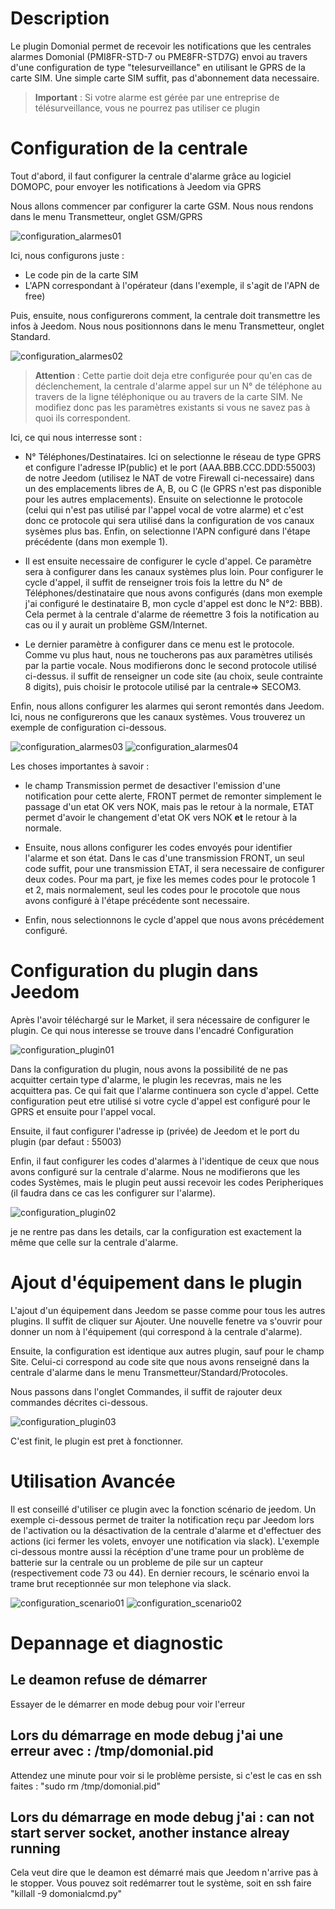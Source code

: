 Description
===
Le plugin Domonial permet de recevoir les notifications que les centrales alarmes Domonial (PMI8FR-STD-7 ou PME8FR-STD7G)
envoi au travers d'une configuration de type "telesurveillance" en utilisant le GPRS de la carte SIM.
Une simple carte SIM suffit, pas d'abonnement data necessaire.

> **Important** : 
> Si votre alarme est gérée par une entreprise de télésurveillance, vous ne pourrez pas utiliser ce plugin

Configuration de la centrale
===
Tout d'abord, il faut configurer la centrale d'alarme grâce au logiciel DOMOPC, pour envoyer les notifications à Jeedom via GPRS

Nous allons commencer par configurer la carte GSM. Nous nous rendons dans le menu Transmetteur, onglet GSM/GPRS

![configuration_alarmes01](../images/domonial_alarme_GSM.PNG)

Ici, nous configurons juste :
-    Le code pin de la carte SIM
-    L'APN correspondant à l'opérateur (dans l'exemple, il s'agit de l'APN de free)

Puis, ensuite, nous configurerons comment, la centrale doit transmettre les infos à Jeedom. Nous nous positionnons dans
le menu Transmetteur, onglet Standard.

![configuration_alarmes02](../images/domonial_alarme_standard.PNG)

> **Attention** :
>Cette partie doit deja etre configurée pour qu'en cas de déclenchement, la centrale d'alarme appel sur un N° de téléphone au 
>travers de la ligne téléphonique ou au travers de la carte SIM. Ne modifiez donc pas les paramètres existants si vous ne savez 
>pas à quoi ils correspondent.

Ici, ce qui nous interresse sont :

-    N° Téléphones/Destinataires. Ici on selectionne le réseau de type GPRS et configure l'adresse IP(public) et le port (AAA.BBB.CCC.DDD:55003) 
de notre Jeedom (utilisez le NAT de votre Firewall ci-necessaire) dans un des emplacements libres de A, B, ou C (le GPRS n'est pas disponible pour
les autres emplacements). Ensuite on selectionne le protocole (celui qui n'est pas utilisé par l'appel vocal de votre alarme) et c'est donc ce protocole qui sera utilisé
dans la configuration de vos canaux sysèmes plus bas. Enfin, on selectionne l'APN configuré dans l'étape précédente (dans mon exemple 1).

-    Il est ensuite necessaire de configurer le cycle d'appel. Ce paramètre sera à configurer dans les canaux systèmes plus loin.
Pour configurer le cycle d'appel, il suffit de renseigner trois fois la lettre du N° de Téléphones/destinataire que nous avons configurés 
(dans mon exemple j'ai configuré le destinataire B, mon cycle d'appel est donc le N°2: BBB). Cela permet à la centrale d'alarme de réemettre 3 fois 
la notification au cas ou il y aurait un problème GSM/Internet.

-    Le dernier paramètre à configurer dans ce menu est le protocole. Comme vu plus haut, nous ne toucherons pas aux paramètres utilisés par la partie vocale.
Nous modifierons donc le second protocole utilisé ci-dessus. il suffit de renseigner un code site (au choix, seule contrainte 8 digits),
puis choisir le protocole utilisé par la centrale=> SECOM3.

Enfin, nous allons configurer les alarmes qui seront remontés dans Jeedom. Ici, nous ne configurerons que les canaux systèmes.
Vous trouverez un exemple de configuration ci-dessous.

![configuration_alarmes03](../images/domonial_alarme_code_systems_01.PNG)
![configuration_alarmes04](../images/domonial_alarme_code_systems_02.PNG)

Les choses importantes à savoir :
-    le champ Transmission permet de desactiver l'emission d'une notification pour cette alerte, 
FRONT permet de remonter simplement le passage d'un etat OK vers NOK, mais pas le retour à la normale,
ETAT permet d'avoir le changement d'etat OK vers NOK **et** le retour à la normale.

-    Ensuite, nous allons configurer les codes envoyés pour identifier l'alarme et son état. Dans le cas d'une 
transmission FRONT, un seul code suffit, pour une transmission ETAT, il sera necessaire de configurer deux codes. 
Pour ma part, je fixe les memes codes pour le protocole 1 et 2, mais normalement, seul les codes pour le procotole 
que nous avons configuré à l'étape précédente sont necessaire. 

-    Enfin, nous selectionnons le cycle d'appel que nous avons précédement configuré.

Configuration du plugin dans Jeedom
===
Après l'avoir téléchargé sur le Market, il sera nécessaire de configurer le plugin. Ce qui nous interesse se trouve 
dans l'encadré Configuration

![configuration_plugin01](../images/dominial_plugin_config.PNG)

Dans la configuration du plugin, nous avons la possibilité de ne pas acquitter certain type d'alarme, le plugin les recevras, 
mais ne les acquittera pas. Ce qui fait que l'alarme continuera son cycle d'appel. Cette configuration peut etre utilisé si 
votre cycle d'appel est configuré pour le GPRS et ensuite pour l'appel vocal.

Ensuite, il faut configurer l'adresse ip (privée) de Jeedom et le port du plugin (par defaut : 55003)

Enfin, il faut configurer les codes d'alarmes à l'identique de ceux que nous avons configuré sur la centrale d'alarme. Nous ne modifierons que 
les codes Systèmes, mais le plugin peut aussi recevoir les codes Peripheriques (il faudra dans ce cas les configurer sur 
l'alarme).

![configuration_plugin02](../images/dominial_plugin_config_canaux.PNG)

je ne rentre pas dans les details, car la configuration est exactement la même que celle sur la centrale d'alarme.

Ajout d'équipement dans le plugin
===
L'ajout d'un équipement dans Jeedom se passe comme pour tous les autres plugins. Il suffit de cliquer sur Ajouter. Une 
nouvelle fenetre va s'ouvrir pour donner un nom à l'équipement (qui correspond à la centrale d'alarme).

Ensuite, la configuration est identique aux autres plugin, sauf pour le champ Site. Celui-ci correspond au code site que nous 
avons renseigné dans la centrale d'alarme dans le menu Transmetteur/Standard/Protocoles.

Nous passons dans l'onglet Commandes, il suffit de rajouter deux commandes décrites ci-dessous.

![configuration_plugin03](../images/dominial_plugin_commande.PNG)

C'est finit, le plugin est pret à fonctionner. 

Utilisation Avancée
===
Il est conseillé d'utiliser ce plugin avec la fonction scénario de jeedom. Un exemple ci-dessous permet de traiter la 
notification reçu par Jeedom lors de l'activation ou la désactivation de la centrale d'alarme et d'effectuer des actions (ici fermer les volets, envoyer une 
notification via slack). L'exemple ci-dessous montre aussi la récéption d'une trame pour un problème de batterie sur la centrale
ou un probleme de pile sur un capteur (respectivement code 73 ou 44). En dernier recours, le scénario envoi la trame brut receptionnée sur 
mon telephone via slack.

![configuration_scenario01](../images/dominial_scenario01.PNG)
![configuration_scenario02](../images/dominial_scenario03.PNG)

Depannage et diagnostic
===
Le deamon refuse de démarrer
-----------------------------
Essayer de le démarrer en mode debug pour voir l'erreur

Lors du démarrage en mode debug j'ai une erreur avec : /tmp/domonial.pid
-------------------------------------------------------------------------
Attendez une minute pour voir si le problème persiste, si c'est le cas en ssh faites : "sudo rm /tmp/domonial.pid"

Lors du démarrage en mode debug j'ai : can not start server socket, another instance alreay running
----------------------------------------------------------------------------------------------------
Cela veut dire que le deamon est démarré mais que Jeedom n'arrive pas à le stopper. Vous pouvez soit redémarrer tout le système, soit en ssh faire "killall -9 domonialcmd.py"
